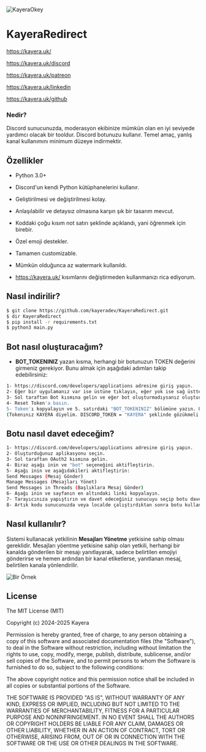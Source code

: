 
![KayeraOkey](https://i.pinimg.com/originals/31/24/73/312473c90b9906c7bcea7d820b9e5705.gif)

# KayeraRedirect

https://kayera.uk/

https://kayera.uk/discord

https://kayera.uk/patreon

https://kayera.uk/linkedin

https://kayera.uk/github

### Nedir?

Discord sunucunuzda, moderasyon ekibinize mümkün olan en iyi seviyede yardımcı olacak bir tooldur. Discord botunuzu kullanır. Temel amaç, yanlış kanal kullanımını minimum düzeye indirmektir.

## Özellikler

- Python 3.0+
- Discord'un kendi Python kütüphanelerini kullanır.
- Geliştirilmesi ve değiştirilmesi kolay.
- Anlaşılabilir ve detaysız olmasına karşın şık bir tasarım mevcut.
- Koddaki çoğu kısım not satırı şeklinde açıklandı, yani öğrenmek için birebir.
- Özel emoji destekler.
- Tamamen customizable.
- Mümkün olduğunca az watermark kullanıldı.


- https://kayera.uk/ kısımlarını değiştirmeden kullanmanızı rica ediyorum.

## Nasıl indirilir?

```bash
$ git clone https://github.com/kayeradev/KayeraRedirect.git
$ dir KayeraRedirect
$ pip install -r requirements.txt
$ python3 main.py
```

## Bot nasıl oluşturacağım?

- **BOT_TOKENINIZ** yazan kısma, herhangi bir botunuzun TOKEN değerini girmeniz gerekiyor. Bunu almak için aşağıdaki adımları takip edebilirsiniz:
```bash
1- https://discord.com/developers/applications adresine giriş yapın.
2- Eğer bir uygulamanız var ise üstüne tıklayın, eğer yok ise sağ üstten oluşturabilirsiniz.
3- Sol taraftan Bot kısmına gelin ve eğer bot oluşturmadıysanız oluşturun.
4- Reset Token'a basın.
5- Token'ı kopyalayın ve 5. satırdaki "BOT_TOKENINIZ" bölümüne yazın. Unutmayın, başında ve sonunda tırnak işareti olmalı.
(Tokenınız KAYERA diyelim. DISCORD_TOKEN = "KAYERA" şeklinde gözükmeli.
```

## Botu nasıl davet edeceğim?

```bash
1- https://discord.com/developers/applications adresine giriş yapın.
2- Oluşturduğunuz aplikasyonu seçin.
3- Sol taraftan OAuth2 kısmına gelin.
4- Biraz aşağı inin ve "bot" seçeneğini aktifleştirin.
5- Aşağı inin ve aşağıdakileri aktifleştirin:
Send Messages (Mesaj Gönder)
Manage Messages (Mesajları Yönet)
Send Messages in Threads (Başlıklara Mesaj Gönder)
6- Aşağı inin ve sayfanın en altındaki linki kopyalayın.
7- Tarayıcınıza yapıştırın ve davet edeceğiniz sunucuyu seçip botu davet edin. 
8- Artık kodu sunucunuzda veya localde çalıştırdıktan sonra botu kullanabilirsiniz.
```

## Nasıl kullanılır?

Sistemi kullanacak yetkilinin **Mesajları Yönetme** yetkisine sahip olması gereklidir. Mesajları yöentme yetkisine sahip olan yetkili, herhangi bir kanalda gönderilen bir mesajı yanıtlayarak, sadece belirtilen emojiyi gönderirse ve hemen ardından bir kanal etiketlerse, yanıtlanan mesaj, belirtilen kanala yönlendirilir.

![Bir Örnek](https://cdn.discordapp.com/attachments/1238418123179425793/1300135809365839932/image.png?ex=671fbd54&is=671e6bd4&hm=54dd289e5b2d618a57fe506446463d8ee84eefb186c84a2a8d2d35ff1ea9f047&)

## License

The MIT License (MIT)

Copyright (c) 2024-2025 Kayera

Permission is hereby granted, free of charge, to any person obtaining a copy of
this software and associated documentation files (the "Software"), to deal in
the Software without restriction, including without limitation the rights to
use, copy, modify, merge, publish, distribute, sublicense, and/or sell copies
of the Software, and to permit persons to whom the Software is furnished to do
so, subject to the following conditions:

The above copyright notice and this permission notice shall be included in all
copies or substantial portions of the Software.

THE SOFTWARE IS PROVIDED "AS IS", WITHOUT WARRANTY OF ANY KIND, EXPRESS OR
IMPLIED, INCLUDING BUT NOT LIMITED TO THE WARRANTIES OF MERCHANTABILITY,
FITNESS FOR A PARTICULAR PURPOSE AND NONINFRINGEMENT. IN NO EVENT SHALL THE
AUTHORS OR COPYRIGHT HOLDERS BE LIABLE FOR ANY CLAIM, DAMAGES OR OTHER
LIABILITY, WHETHER IN AN ACTION OF CONTRACT, TORT OR OTHERWISE, ARISING FROM,
OUT OF OR IN CONNECTION WITH THE SOFTWARE OR THE USE OR OTHER DEALINGS IN THE
SOFTWARE.

